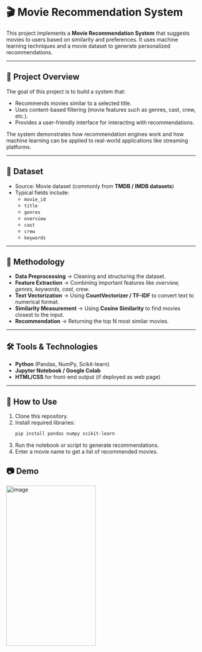 # 🎬 Movie Recommendation System

This project implements a **Movie Recommendation System** that suggests movies to users based on similarity and preferences. It uses machine learning techniques and a movie dataset to generate personalized recommendations.

---

## 🚀 Project Overview
The goal of this project is to build a system that:
- Recommends movies similar to a selected title.  
- Uses content-based filtering (movie features such as genres, cast, crew, etc.).  
- Provides a user-friendly interface for interacting with recommendations.  

The system demonstrates how recommendation engines work and how machine learning can be applied to real-world applications like streaming platforms.

---

## 📂 Dataset
- Source: Movie dataset (commonly from **TMDB / IMDB datasets**)  
- Typical fields include:  
  - `movie_id`  
  - `title`  
  - `genres`  
  - `overview`  
  - `cast`  
  - `crew`  
  - `keywords`  

---

## 🧠 Methodology
- **Data Preprocessing** → Cleaning and structuring the dataset.  
- **Feature Extraction** → Combining important features like *overview, genres, keywords, cast, crew*.  
- **Text Vectorization** → Using **CountVectorizer / TF-IDF** to convert text to numerical format.  
- **Similarity Measurement** → Using **Cosine Similarity** to find movies closest to the input.  
- **Recommendation** → Returning the top N most similar movies.  

---

## 🛠 Tools & Technologies
- **Python** (Pandas, NumPy, Scikit-learn)  
- **Jupyter Notebook / Google Colab**  
- **HTML/CSS** for front-end output (if deployed as web page)  

---

## 📌 How to Use
1. Clone this repository.  
2. Install required libraries:  
   ```bash
   pip install pandas numpy scikit-learn
3. Run the notebook or script to generate recommendations.
4. Enter a movie name to get a list of recommended movies.

## 📷 Demo
<img width="238" height="425" alt="image" src="https://github.com/user-attachments/assets/508188bd-ef28-44ec-82a2-6d408652d6ad" />
